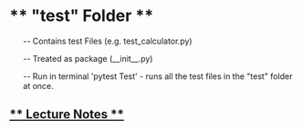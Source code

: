 
<h1>
** "test" Folder **
</h1>  
<ul>
  -- Contains test Files (e.g. test_calculator.py)
  </ul>
  <ul>
  -- Treated as package (__init__.py)
  </ul>
  <ul>
  -- Run in terminal 'pytest Test' - runs all the test files in the "test" folder at once.
</ul>

<h2>
  <a href="https://cs50.harvard.edu/python/2022/notes/5/" target="_blank"> ** Lecture Notes ** </a>
</h2>  
